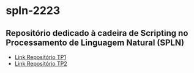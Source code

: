 # spln-2223
Repositório dedicado à cadeira de Scripting no Processamento de Linguagem Natural (SPLN)
---
- [Link Repositório TP1](https://github.com/edumagalhaes10/tp_spln)
- [Link Repositório TP2](https://github.com/DiogoVieira63/SPLN-TP2)

